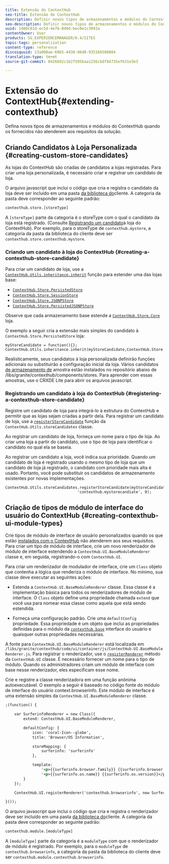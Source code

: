 ```yaml
---
title: Extensão do ContextHub
seo-title: Extensão do ContextHub
description: Definir novos tipos de armazenamentos e módulos do ContextHub quando os fornecidos não atenderem aos requisitos da solução
seo-description: Definir novos tipos de armazenamentos e módulos do ContextHub quando os fornecidos não atenderem aos requisitos da solução
uuid: 1d80c01d-ec5d-4e76-849d-bec0e1c3941a
contentOwner: User
products: SG_EXPERIENCEMANAGER/6.4/SITES
topic-tags: personalization
content-type: reference
discoiquuid: 13a908ae-6965-4438-96d0-93516b500884
translation-type: tm+mt
source-git-commit: 0426692c1b2f595baa1256cbdf84735ef631e5b3

---
```



# Extensão do ContextHub{#extending-contexthub}

Defina novos tipos de armazenamentos e módulos do ContextHub quando os fornecidos não atenderem aos requisitos da solução.

## Criando Candidatos à Loja Personalizada {#creating-custom-store-candidates}

As lojas do ContextHub são criadas de candidatos a lojas registradas. Para criar uma loja personalizada, é necessário criar e registrar um candidato de loja.

O arquivo javascript que inclui o código que cria e registra o candidato da loja deve ser incluído em uma pasta [da biblioteca do](/help/sites-developing/clientlibs.md#creating-client-library-folders)cliente. A categoria da pasta deve corresponder ao seguinte padrão:

```xml
contexthub.store.[storeType]
```

A `[storeType]` parte da categoria é o storeType com o qual o candidato da loja está registrado. (Consulte [Registrando um candidato](/help/sites-developing/ch-extend.md#registering-a-contexthub-store-candidate)à loja do ContextHub). Por exemplo, para o storeType de `contexthub.mystore`, a categoria da pasta da biblioteca do cliente deve ser `contexthub.store.contexthub.mystore`.

### Criando um candidato à loja do ContextHub {#creating-a-contexthub-store-candidate}

Para criar um candidato de loja, use a [`ContextHub.Utils.inheritance.inherit`](/help/sites-developing/contexthub-api.md#inherit-child-parent) função para estender uma das lojas base:

* [`ContextHub.Store.PersistedStore`](/help/sites-developing/contexthub-api.md#contexthub-store-persistedstore)
* [`ContextHub.Store.SessionStore`](/help/sites-developing/contexthub-api.md#contexthub-store-sessionstore)
* [`ContextHub.Store.JSONPStore`](/help/sites-developing/contexthub-api.md#contexthub-store-jsonpstore)
* [`ContextHub.Store.PersistedJSONPStore`](/help/sites-developing/contexthub-api.md#contexthub-store-persistedjsonpstore)

Observe que cada armazenamento base estende a [`ContextHub.Store.Core`](/help/sites-developing/contexthub-api.md#contexthub-store-core) loja.

O exemplo a seguir cria a extensão mais simples do candidato à `ContextHub.Store.PersistedStore` loja:

```
myStoreCandidate = function(){};
ContextHub.Utils.inheritance.inherit(myStoreCandidate,ContextHub.Store.PersistedStore);
```

Realisticamente, seus candidatos à loja personalizada definirão funções adicionais ou substituirão a configuração inicial da loja. Vários candidatos [de armazenamento de](/help/sites-developing/ch-samplestores.md) amostra estão instalados no repositório abaixo de /libs/granite/contexthub/components/stores. Para aprender com essas amostras, use o CRXDE Lite para abrir os arquivos javascript.

### Registrando um candidato à loja do ContextHub {#registering-a-contexthub-store-candidate}

Registre um candidato de loja para integrá-lo à estrutura do ContextHub e permitir que as lojas sejam criadas a partir dela. Para registrar um candidato de loja, use a [`registerStoreCandidate`](/help/sites-developing/contexthub-api.md#registerstorecandidate-store-storetype-priority-applies) função da `ContextHub.Utils.storeCandidates` classe.

Ao registrar um candidato de loja, forneça um nome para o tipo de loja. Ao criar uma loja a partir do candidato, use o tipo de loja para identificar o candidato no qual ela se baseia.

Ao registrar um candidato a loja, você indica sua prioridade. Quando um candidato de loja é registrado usando o mesmo tipo de loja que um candidato de loja já registrado, o candidato com prioridade mais alta é usado. Portanto, você pode substituir os candidatos de armazenamento existentes por novas implementações.

```
ContextHub.Utils.storeCandidates.registerStoreCandidate(myStoreCandidate, 
                                'contexthub.mystorecandiate', 0);
```

## Criação de tipos de módulo de interface do usuário do ContextHub {#creating-contexthub-ui-module-types}

Crie tipos de módulo de interface de usuário personalizados quando os que estão [instalados com o ContextHub](/help/sites-developing/ch-samplemodules.md) não atenderem aos seus requisitos. Para criar um tipo de módulo de interface, crie um novo renderizador de módulo de interface estendendo a `ContextHub.UI.BaseModuleRenderer` classe e, em seguida, registrando-o com `ContextHub.UI`.

Para criar um renderizador de modulador de interface, crie um `Class` objeto que contenha a lógica que renderiza o módulo de interface. No mínimo, sua classe deve executar as seguintes ações:

* Estenda a `ContextHub.UI.BaseModuleRenderer` classe. Essa classe é a implementação básica para todos os renderizadores de módulo de interface. O `Class` objeto define uma propriedade chamada `extend` que você usa para nomear essa classe como aquela que está sendo estendida.

* Forneça uma configuração padrão. Crie uma `defaultConfig` propriedade. Essa propriedade é um objeto que inclui as propriedades definidas para o módulo da [`contexthub.base`](/help/sites-developing/ch-samplemodules.md#contexthub-base-ui-module-type) interface do usuário e quaisquer outras propriedades necessárias.

A fonte para `ContextHub.UI.BaseModuleRenderer` está localizada em `/libs/granite/contexthub/code/ui/container/js/ContextHub.UI.BaseModuleRenderer.js`.  Para registrar o renderizador, use o [`registerRenderer`](/help/sites-developing/contexthub-api.md#registerrenderer-moduletype-renderer-dontrender) método da `ContextHub.UI` classe. É necessário fornecer um nome para o tipo de módulo. Quando os administradores criam um módulo de interface com base nesse renderizador, eles especificam esse nome.

Crie e registre a classe renderizadora em uma função anônima autoexecutável. O exemplo a seguir é baseado no código fonte do módulo de interface do usuário context.browserinfo. Este módulo de interface é uma extensão simples da `ContextHub.UI.BaseModuleRenderer` classe.

```xml
;(function() {

    var SurferinfoRenderer = new Class({
        extend: ContextHub.UI.BaseModuleRenderer,

        defaultConfig: {
            icon: 'coral-Icon--globe',
            title: 'Browser/OS Information',

            storeMapping: {
                surferinfo: 'surferinfo'
            },

            template:
                '<p>{{surferinfo.browser.family}} {{surferinfo.browser.version}}</p>' +
                '<p>{{surferinfo.os.name}} {{surferinfo.os.version}}</p>'
        }
    });

    ContextHub.UI.registerRenderer('contexthub.browserinfo', new SurferinfoRenderer());

}());
```

O arquivo javascript que inclui o código que cria e registra o renderizador deve ser incluído em uma pasta [da biblioteca do](/help/sites-developing/clientlibs.md#creating-client-library-folders)cliente. A categoria da pasta deve corresponder ao seguinte padrão:

```xml
contexthub.module.[moduleType]
```

A `[moduleType]` parte da categoria é a `moduleType` com que o renderizador de módulo é registrado. Por exemplo, para o `moduleType` de `contexthub.browserinfo`, a categoria da pasta da biblioteca do cliente deve ser `contexthub.module.contexthub.browserinfo`.
